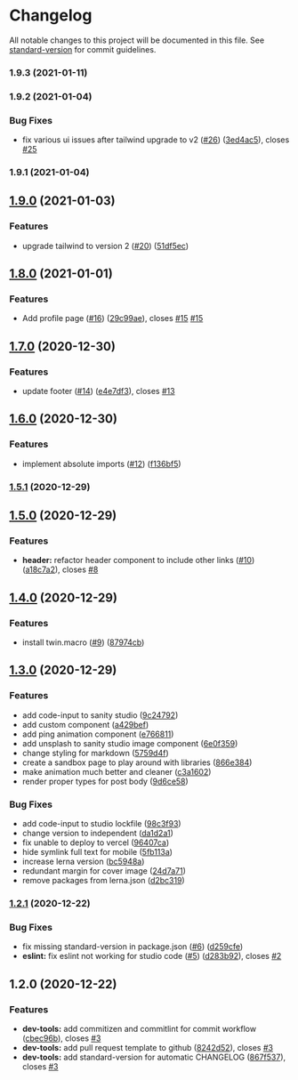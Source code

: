 # Changelog

All notable changes to this project will be documented in this file. See [standard-version](https://github.com/conventional-changelog/standard-version) for commit guidelines.

### 1.9.3 (2021-01-11)

### 1.9.2 (2021-01-04)


### Bug Fixes

* fix various ui issues after tailwind upgrade to v2 ([#26](https://github.com/kamalarieff/portfolio/issues/26)) ([3ed4ac5](https://github.com/kamalarieff/portfolio/commit/3ed4ac5311b7322ad177f504704484669748e14a)), closes [#25](https://github.com/kamalarieff/portfolio/issues/25)

### 1.9.1 (2021-01-04)

## [1.9.0](https://github.com/kamalarieff/portfolio/compare/v1.8.0...v1.9.0) (2021-01-03)


### Features

* upgrade tailwind to version 2 ([#20](https://github.com/kamalarieff/portfolio/issues/20)) ([51df5ec](https://github.com/kamalarieff/portfolio/commit/51df5ec7e7d2d4b18011e8512112c986d7871049))

## [1.8.0](https://github.com/kamalarieff/portfolio/compare/v1.7.0...v1.8.0) (2021-01-01)


### Features

* Add profile page ([#16](https://github.com/kamalarieff/portfolio/issues/16)) ([29c99ae](https://github.com/kamalarieff/portfolio/commit/29c99aea8881f6bd683c5de5c36f95707acb5645)), closes [#15](https://github.com/kamalarieff/portfolio/issues/15) [#15](https://github.com/kamalarieff/portfolio/issues/15)

## [1.7.0](https://github.com/kamalarieff/portfolio/compare/v1.6.0...v1.7.0) (2020-12-30)


### Features

* update footer ([#14](https://github.com/kamalarieff/portfolio/issues/14)) ([e4e7df3](https://github.com/kamalarieff/portfolio/commit/e4e7df38b7cbf8481558dcce93339c4dc19952cd)), closes [#13](https://github.com/kamalarieff/portfolio/issues/13)

## [1.6.0](https://github.com/kamalarieff/portfolio/compare/v1.5.1...v1.6.0) (2020-12-30)


### Features

* implement absolute imports ([#12](https://github.com/kamalarieff/portfolio/issues/12)) ([f136bf5](https://github.com/kamalarieff/portfolio/commit/f136bf5a4ca4150f1cd9cfc4e7f9901a8186db68))

### [1.5.1](https://github.com/kamalarieff/portfolio/compare/v1.5.0...v1.5.1) (2020-12-29)

## [1.5.0](https://github.com/kamalarieff/portfolio/compare/v1.4.0...v1.5.0) (2020-12-29)


### Features

* **header:** refactor header component to include other links ([#10](https://github.com/kamalarieff/portfolio/issues/10)) ([a18c7a2](https://github.com/kamalarieff/portfolio/commit/a18c7a2016b6566a836dd89a3538c0d1f3ddf6b7)), closes [#8](https://github.com/kamalarieff/portfolio/issues/8)

## [1.4.0](https://github.com/kamalarieff/portfolio/compare/v1.3.0...v1.4.0) (2020-12-29)


### Features

* install twin.macro ([#9](https://github.com/kamalarieff/portfolio/issues/9)) ([87974cb](https://github.com/kamalarieff/portfolio/commit/87974cb82b8758ffc5983af3dadb4c267263ec8d))

## [1.3.0](https://github.com/kamalarieff/portfolio/compare/v1.2.1...v1.3.0) (2020-12-29)


### Features

* add code-input to sanity studio ([9c24792](https://github.com/kamalarieff/portfolio/commit/9c24792db5ffbb4fbc865036d3686e98d89a3936))
* add custom component ([a429bef](https://github.com/kamalarieff/portfolio/commit/a429befc243efd9b215d472a707990f4d29ad59e))
* add ping animation component ([e766811](https://github.com/kamalarieff/portfolio/commit/e766811a778af94000f15050ac900cc822bec854))
* add unsplash to sanity studio image component ([6e0f359](https://github.com/kamalarieff/portfolio/commit/6e0f3599354d24f1d5380bfbcb772d69ce544d39))
* change styling for markdown ([5759d4f](https://github.com/kamalarieff/portfolio/commit/5759d4fc3d1febefe449a4c3dd5a05bf77efa237))
* create a sandbox page to play around with libraries ([866e384](https://github.com/kamalarieff/portfolio/commit/866e3845bbde854887913b78da3851eecd0ebdd2))
* make animation much better and cleaner ([c3a1602](https://github.com/kamalarieff/portfolio/commit/c3a16027ce47d1872b5bad5e685c3d63d484627a))
* render proper types for post body ([9d6ce58](https://github.com/kamalarieff/portfolio/commit/9d6ce58a09e4007997d5c53c91a64a518e716dbb))


### Bug Fixes

* add code-input to studio lockfile ([98c3f93](https://github.com/kamalarieff/portfolio/commit/98c3f93eccbeac423fcef280855cb81b380228bb))
* change version to independent ([da1d2a1](https://github.com/kamalarieff/portfolio/commit/da1d2a182b898c93e430a675089af3dd78a7369b))
* fix unable to deploy to vercel ([96407ca](https://github.com/kamalarieff/portfolio/commit/96407ca6f65467934c16de44bb38b5fc1ca6311e))
* hide symlink full text for mobile ([5fb113a](https://github.com/kamalarieff/portfolio/commit/5fb113aa57b950f5c78fedcb4d323349b3dbc163))
* increase lerna version ([bc5948a](https://github.com/kamalarieff/portfolio/commit/bc5948a5cabb57656ec04d392631c0655aef9096))
* redundant margin for cover image ([24d7a71](https://github.com/kamalarieff/portfolio/commit/24d7a71aa9b74f8b67f42811576119bab6f30b18))
* remove packages from lerna.json ([d2bc319](https://github.com/kamalarieff/portfolio/commit/d2bc319be1fa4e6a922686c849c3f2d40915c53a))

### [1.2.1](https://github.com/kamalarieff/portfolio/compare/v1.2.0...v1.2.1) (2020-12-22)


### Bug Fixes

* fix missing standard-version in package.json ([#6](https://github.com/kamalarieff/portfolio/issues/6)) ([d259cfe](https://github.com/kamalarieff/portfolio/commit/d259cfe84bed3ce9cb1dfea50a45a5cac377f83a))
* **eslint:** fix eslint not working for studio code ([#5](https://github.com/kamalarieff/portfolio/issues/5)) ([d283b92](https://github.com/kamalarieff/portfolio/commit/d283b92fa016e797096922581fd785b112b96417)), closes [#2](https://github.com/kamalarieff/portfolio/issues/2)

## 1.2.0 (2020-12-22)


### Features

* **dev-tools:** add commitizen and commitlint for commit workflow ([cbec96b](https://github.com/kamalarieff/portfolio/commit/cbec96bedf4d9f12648d04ee481b11e4e2e934b3)), closes [#3](https://github.com/kamalarieff/portfolio/issues/3)
* **dev-tools:** add pull request template to github ([8242d52](https://github.com/kamalarieff/portfolio/commit/8242d52c61112820fbae15861ccada07bca2d90d)), closes [#3](https://github.com/kamalarieff/portfolio/issues/3)
* **dev-tools:** add standard-version for automatic CHANGELOG ([867f537](https://github.com/kamalarieff/portfolio/commit/867f537e11165d07b3c2c4ac1448e6745be99bc6)), closes [#3](https://github.com/kamalarieff/portfolio/issues/3)
